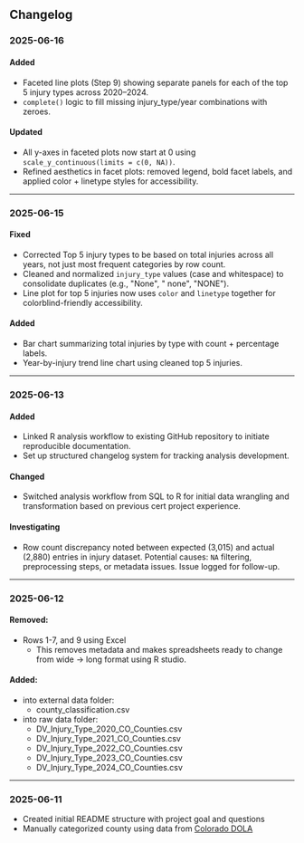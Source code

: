 ## Changelog

### 2025-06-16 

#### Added
- Faceted line plots (Step 9) showing separate panels for each of the top 5 injury types across 2020–2024.
- `complete()` logic to fill missing injury_type/year combinations with zeroes.

#### Updated
- All y-axes in faceted plots now start at 0 using `scale_y_continuous(limits = c(0, NA))`.
- Refined aesthetics in facet plots: removed legend, bold facet labels, and applied color + linetype styles for accessibility.

---

### 2025-06-15

#### Fixed
- Corrected Top 5 injury types to be based on total injuries across all years, not just most frequent categories by row count.
- Cleaned and normalized `injury_type` values (case and whitespace) to consolidate duplicates (e.g., "None", " none", "NONE").
- Line plot for top 5 injuries now uses `color` and `linetype` together for colorblind-friendly accessibility.

#### Added
- Bar chart summarizing total injuries by type with count + percentage labels.
- Year-by-injury trend line chart using cleaned top 5 injuries.

---

### 2025-06-13 
#### Added
- Linked R analysis workflow to existing GitHub repository to initiate reproducible documentation.
- Set up structured changelog system for tracking analysis development.

#### Changed
- Switched analysis workflow from SQL to R for initial data wrangling and transformation based on previous cert project experience.

#### Investigating
- Row count discrepancy noted between expected (3,015) and actual (2,880) entries in injury dataset. Potential causes: `NA` filtering, preprocessing steps, or metadata issues. Issue logged for follow-up.

---


### 2025-06-12 
#### Removed:
  - Rows 1-7, and 9 using Excel
    - This removes metadata and makes spreadsheets ready to change from wide -> long format using R studio.
#### Added:
  - into external data folder:
    - county_classification.csv
  - into raw data folder:
    - DV_Injury_Type_2020_CO_Counties.csv
    - DV_Injury_Type_2021_CO_Counties.csv
    - DV_Injury_Type_2022_CO_Counties.csv
    - DV_Injury_Type_2023_CO_Counties.csv
    - DV_Injury_Type_2024_CO_Counties.csv

---

### 2025-06-11
  - Created initial README structure with project goal and questions
  - Manually categorized county using data from [Colorado DOLA](https://cdola.colorado.gov/colorado-community-classification)
